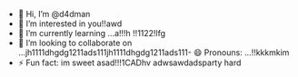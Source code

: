 - 👋 Hi, I’m @d4dman
- 👀 I’m interested in you!!awd
- 🌱 I’m currently learning ...a!!!h !!1122!lfg
- 💞️ I’m looking to collaborate on ...jh1111dhgdg1211ads111jh1111dhgdg1211ads111- 😄 Pronouns: ...!!kkkmkim
- ⚡ Fun fact: im sweet asad!!!1CADhv
adwsawdadsparty hard
<!--- a11
d4dman/d4dman is a ✨ special ✨ repository because its `README.md` (this file) appears on your GitHub profile.
You can click the Preview link to take a look at your changes.
--->

